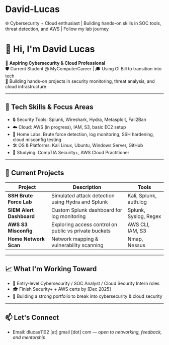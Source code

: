 # David-Lucas
🌐 Cybersecurity + Cloud enthusiast | Building hands-on skills in SOC tools, threat detection, and AWS | Follow my lab journey

# 👋 Hi, I'm David Lucas

🎯 **Aspiring Cybersecurity & Cloud Professional**  
🛡️ Current Student @ MyComputerCareer | 🎓 Using GI Bill to transition into tech  
🔧 Building hands-on projects in security monitoring, threat analysis, and cloud infrastructure

---

## 🧰 Tech Skills & Focus Areas

- 🔒 Security Tools: Splunk, Wireshark, Hydra, Metasploit, Fail2Ban
- ☁️ Cloud: AWS (in progress), IAM, S3, basic EC2 setup
- 🧪 Home Labs: Brute force detection, log monitoring, SSH hardening, cloud misconfig testing
- 🛠️ OS & Platforms: Kali Linux, Ubuntu, Windows Server, GitHub
- 📜 Studying: CompTIA Security+, AWS Cloud Practitioner

---

## 🚧 Current Projects

| Project | Description | Tools |
|--------|-------------|-------|
| **SSH Brute Force Lab** | Simulated attack detection using Hydra and Splunk | Kali, Splunk, auth.log |
| **SIEM Alert Dashboard** | Custom Splunk dashboard for log monitoring | Splunk, Syslog, Regex |
| **AWS S3 Misconfig** | Exploring access control on public vs private buckets | AWS CLI, IAM, S3 |
| **Home Network Scan** | Network mapping & vulnerability scanning | Nmap, Nessus |

---

## 📈 What I'm Working Toward

- 🤝 Entry-level Cybersecurity / SOC Analyst / Cloud Security Intern roles  
- 🎓 Finish Security+ + AWS certs by [Dec 2025]  
- 🚀 Building a strong portfolio to break into cybersecurity & cloud security

---

## 📫 Let's Connect

- Email: dlucas1102 [at] gmail [dot] com — *open to networking, feedback, and mentorship*
